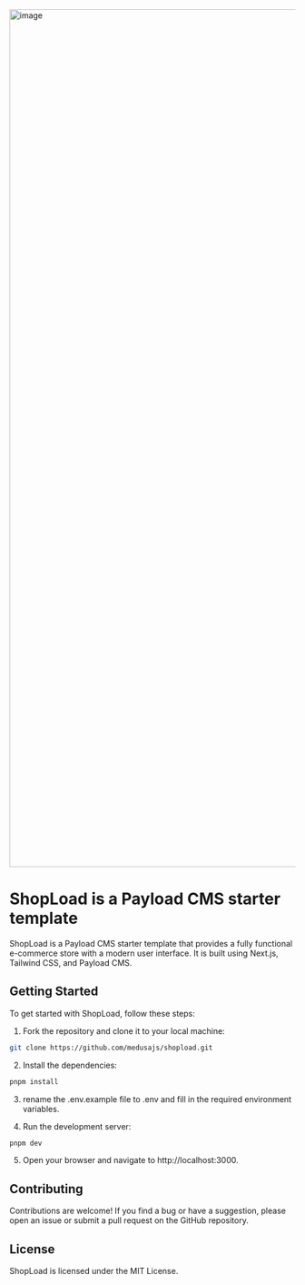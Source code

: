 <img width="1509" alt="image" src="https://github.com/user-attachments/assets/1e6e7a8f-6744-4a19-939c-a1cf30a6d4c3" />


# ShopLoad is a Payload CMS starter template

ShopLoad is a Payload CMS starter template that provides a fully functional e-commerce store with a modern user interface. It is built using Next.js, Tailwind CSS, and Payload CMS.

## Getting Started

To get started with ShopLoad, follow these steps:

1. Fork the repository and clone it to your local machine:

```bash
git clone https://github.com/medusajs/shopload.git
```

2. Install the dependencies:

```bash
pnpm install
```

3. rename the .env.example file to .env and fill in the required environment variables.

4. Run the development server:

```bash
pnpm dev
```

5. Open your browser and navigate to http://localhost:3000.

## Contributing

Contributions are welcome! If you find a bug or have a suggestion, please open an issue or submit a pull request on the GitHub repository.

## License

ShopLoad is licensed under the MIT License.

